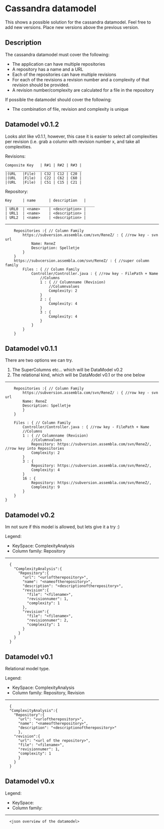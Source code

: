 Cassandra datamodel
===================
This shows a possible solution for the cassandra datamodel. Feel free to add new versions. Place new versions above the 
previous version.

Description
-----------
The cassandra datamodel must cover the following:
* The application can have multiple repositories
* A repository has a name and a URL
* Each of the repositories can have multiple revisions
* For each of the revisions a revision number and a complexity of that revision should be provided.
* A revision number/complexity are calculated for a file in the repository
  
If possible the datamodel should cover the following:
* The combination of file, revision and complexity is unique

Datamodel v0.1.2
----------------
Looks alot like v0.1.1, however, this case it is easier to select all complexities per revision (i.e. grab a column with revision number x, and take all complexities.    

Revisions:

	Composite Key	| R#1 | R#2 | R#3 |
	___________________________________
	|(URL	|File)	| C32 | C12 | C20 |
	|(URL	|File)	| C22 | C62 | C60 |
	|(URL	|File)	| C51 | C15 | C21 |
  
Repository:

	Key		| name		| description	|
	_________________________________________
	| URL0	| <name>	| <description>	|
	| URL1	| <name>	| <description>	|
	| URL2	| <name>	| <description>	|
---
		Repositories :{ // Column Family
			https://subversion.assembla.com/svn/ReneZ/ : { //row key - svn url
				Name: ReneZ
				Description: Spelletje
			}
		}
		https://subvcersion.assembla.com/svn/ReneZ/ : { //super column family
			Files : { // Column Family
				Controller/Controller.java : { //row key - FilePath + Name
					//Columns
					1 : { // Columnname (Revision)
						//Columnvalues
						Complexity: 2
					}
					2 : {
						Complexity: 4
					}
					3 : {
						Complexity: 4
					}
				}
			}
		}

Datamodel v0.1.1
----------------

There are two options we can try.   
1. The SuperColumns etc... which will be DataModel v0.2  
2. The relational kind, which will be DataModel v0.1 or the one below  

---
		Repositories :{ // Column Family
			https://subversion.assembla.com/svn/ReneZ/ : { //row key - svn url
			Name: ReneZ
			Description: Spelletje
			}
		}

		Files : { // Column Family
			Controller/Controller.java : { //row key - FilePath + Name
			//Columns
			1 : { // Columnname (Revision)
				//Columnvalues
				Repository: https://subversion.assembla.com/svn/ReneZ/,  //row key into Repositories
				Complexity: 2
			}
			3 : {
				Repository: https://subversion.assembla.com/svn/ReneZ/,
				Complexity: 4
			}
			16 : {
				Repository: https://subversion.assembla.com/svn/ReneZ/,
				Complexity: 9
			}
		}
	}


Datamodel v0.2
--------------
Im not sure if this model is allowed, but lets give it a try :)

Legend:  
* KeySpace: ComplexityAnalysis  
* Column family: Repository  

---
      {
        "ComplexityAnalysis":{
          "Repository":{
            "url": "<urloftherepository>",
            "name": "<nameoftherepository>",
            "description": "<descriptionoftherepository>",
            "revision":{
              "file": "<filename>",
              "revisionnumer": 1,
              "complexity": 1
            },
            "revision":{
              "file": "<filename>",
              "revisionnumer": 2,
              "complexity": 1
            }
          }
        }
      }
      
Datamodel v0.1
--------------
Relational model type.

Legend:  
* KeySpace: ComplexityAnalysis  
* Column family: Repository, Revision 

---
      {
      "ComplexityAnalysis":{
        "Repository":{
          "url": "<urloftherepository>",
          "name": "<nameoftherepository>",
          "description": "<descriptionoftherepository>"
          },
        "revision":{
          "url": "<url of the repository>",
          "file": "<filename>",
          "revisionnumer": 1,
          "complexity": 1
          }
        }
      }
      
Datamodel v0.x
--------------
<comments>

Legend:  
* KeySpace:   
* Column family:   

---
      <json overview of the datamodel>
    